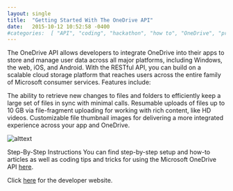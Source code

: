 ```yaml
---
layout: single
title:  "Getting Started With The OneDrive API"
date:   2015-10-12 10:52:58 -0400
#categories:  [ "API", "coding", "hackathon", "how to", "OneDrive", "programming" ]
---
```


The OneDrive API allows developers to integrate OneDrive into their apps to store and manage user data across all major platforms, including Windows, the web, iOS, and Android. With the RESTful API, you can build on a scalable cloud storage platform that reaches users across the entire family of Microsoft consumer services. Features include:

The ability to retrieve new changes to files and folders to efficiently keep a large set of files in sync with minimal calls.
Resumable uploads of files up to 10 GB via file-fragment uploading for working with rich content, like HD videos.
Customizable file thumbnail images for delivering a more integrated experience across your app and OneDrive.

![alttext](http://ashanhol.github.io/assets/images/OneDrive-API-launch-blog-post-banner.png)

Step-By-Step Instructions
You can find step-by-step setup and how-to articles as well as coding tips and tricks for using the Microsoft OneDrive API [here](https://web.archive.org/web/20170517222252/https://dev.onedrive.com/README.htm).

Click [here](https://web.archive.org/web/20170517222252/https://dev.onedrive.com/index.htm) for the developer website.